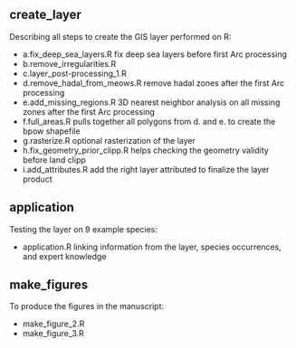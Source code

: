 ## create_layer
Describing all steps to create the GIS layer performed on R:
- a.fix_deep_sea_layers.R fix deep sea layers before first Arc processing
- b.remove_irregularities.R
- c.layer_post-processing_1.R
- d.remove_hadal_from_meows.R remove hadal zones after the first Arc processing
- e.add_missing_regions.R 3D nearest neighbor analysis on all missing zones after the first Arc processing
- f.full_areas.R pulls together all polygons from d. and e. to create the bpow shapefile
- g.rasterize.R optional rasterization of the layer
- h.fix_geometry_prior_clipp.R helps checking the geometry validity before land clipp
- i.add_attributes.R add the right layer attributed to finalize the layer product

## application
Testing the layer on 9 example species:
- application.R linking information from the layer, species occurrences, and expert knowledge

## make_figures
To produce the figures in the manuscript:
- make_figure_2.R
- make_figure_3.R
